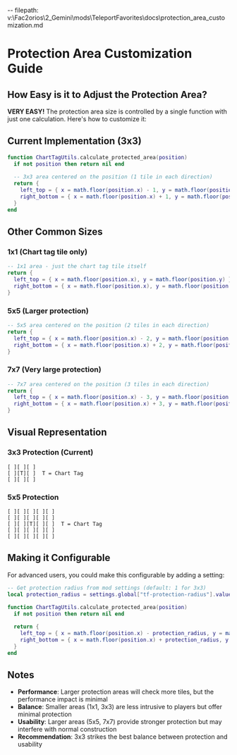 -- filepath: v:\Fac2orios\2_Gemini\mods\TeleportFavorites\docs\protection_area_customization.md

# Protection Area Customization Guide

## How Easy is it to Adjust the Protection Area?

**VERY EASY!** The protection area size is controlled by a single function with just one calculation. Here's how to customize it:

## Current Implementation (3x3)
```lua
function ChartTagUtils.calculate_protected_area(position)
  if not position then return nil end
  
  -- 3x3 area centered on the position (1 tile in each direction)
  return {
    left_top = { x = math.floor(position.x) - 1, y = math.floor(position.y) - 1 },
    right_bottom = { x = math.floor(position.x) + 1, y = math.floor(position.y) + 1 }
  }
end
```

## Other Common Sizes

### 1x1 (Chart tag tile only)
```lua
-- 1x1 area - just the chart tag tile itself
return {
  left_top = { x = math.floor(position.x), y = math.floor(position.y) },
  right_bottom = { x = math.floor(position.x), y = math.floor(position.y) }
}
```

### 5x5 (Larger protection)
```lua
-- 5x5 area centered on the position (2 tiles in each direction)
return {
  left_top = { x = math.floor(position.x) - 2, y = math.floor(position.y) - 2 },
  right_bottom = { x = math.floor(position.x) + 2, y = math.floor(position.y) + 2 }
}
```

### 7x7 (Very large protection)
```lua
-- 7x7 area centered on the position (3 tiles in each direction)
return {
  left_top = { x = math.floor(position.x) - 3, y = math.floor(position.y) - 3 },
  right_bottom = { x = math.floor(position.x) + 3, y = math.floor(position.y) + 3 }
}
```

## Visual Representation

### 3x3 Protection (Current)
```
[ ][ ][ ]
[ ][T][ ]  T = Chart Tag
[ ][ ][ ]
```

### 5x5 Protection
```
[ ][ ][ ][ ][ ]
[ ][ ][ ][ ][ ]
[ ][ ][T][ ][ ]  T = Chart Tag
[ ][ ][ ][ ][ ]
[ ][ ][ ][ ][ ]
```

## Making it Configurable

For advanced users, you could make this configurable by adding a setting:

```lua
-- Get protection radius from mod settings (default: 1 for 3x3)
local protection_radius = settings.global["tf-protection-radius"].value or 1

function ChartTagUtils.calculate_protected_area(position)
  if not position then return nil end
  
  return {
    left_top = { x = math.floor(position.x) - protection_radius, y = math.floor(position.y) - protection_radius },
    right_bottom = { x = math.floor(position.x) + protection_radius, y = math.floor(position.y) + protection_radius }
  }
end
```

## Notes

- **Performance**: Larger protection areas will check more tiles, but the performance impact is minimal
- **Balance**: Smaller areas (1x1, 3x3) are less intrusive to players but offer minimal protection
- **Usability**: Larger areas (5x5, 7x7) provide stronger protection but may interfere with normal construction
- **Recommendation**: 3x3 strikes the best balance between protection and usability

